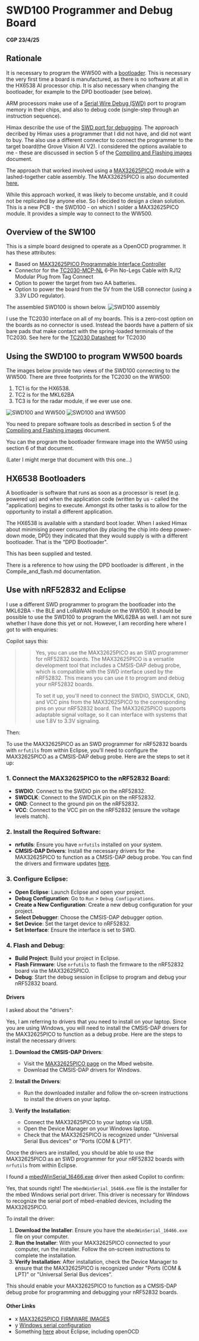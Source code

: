 # SWD100 Programmer and Debug Board
#### CGP 23/4/25

## Rationale

It is necessary to program the WW500 with a [bootloader](bootloader.md). This is necessary 
the very first time a board is manufactured, as there is no software at all in the HX6538
AI processor chip. It is also necessary when changing the bootloader, 
for example to the DPD bootloader (see below).

ARM processors make use of a [Serial Wire Debug (SWD)](https://docs.px4.io/v1.12/en/debug/swd_debug.html)
port to program memory in their chips, and also to debug code (single-step through an instruction sequence).

Himax describe the use of the [SWD port for debugging](https://github.com/HimaxWiseEyePlus/Seeed_Grove_Vision_AI_Module_V2/blob/main/swd_debugging/README.md).
The approach decribed by Himax uses a programmer that I did not have, and did not want to buy.
The also use a different connector to connect the programmer to the target board(the Grove Vision AI V2).
I considered the options available to me - these are discussed in section 5 of the 
[Compiling and Flashing images](Compile_and_flash.md) document.

The approach that worked involved using a [MAX32625PICO](https://os.mbed.com/platforms/MAX32625PICO/)
 module with a lashed-together cable assembly. The MAX32625PICO is also documented [here.](https://www.analog.com/en/resources/evaluation-hardware-and-software/evaluation-boards-kits/max32625pico.html#eb-overview)
 
While this approach worked, it was likely to become unstable, and it could not be replicated by
anyone else. So I decided to design a clean solution. This is a new PCB - the SWD100 - on which I solder
a MAX32625PICO module. It provides a simple way to connect to the WW500.


## Overview of the SW100

This is a simple board designed to operate as a OpenOCD programmer. It has these attributes:

* Based on [MAX32625PICO Programmable Interface Controller](https://os.mbed.com/platforms/MAX32625PICO/?form=MG0AV3)
* Connector for the [TC2030-MCP-NL](https://www.tag-connect.com/product/tc2030-mcp-nl-6-pin-no-legs-cable-with-rj12-modular-plug-for-microchip-icd) 
 6-Pin No-Legs Cable with RJ12 Modular Plug from Tag Connect
* Option to power the target from two AA batteries.
* Option to power the board from the 5V from the USB connector (using a 3.3V LDO regulator).

The assembled SWD100 is shown below.
![SWD100 assembly](images/SWD100_assembly.jpg) 

I use the TC2030 interface on all of my boards. This is a zero-cost option on the boards as
no connector is used. Instead the baords have a pattern of six bare pads that make contact with the 
spring-loaded terminals of the TC2030.
See here for the [TC2030 Datasheet](https://www.tag-connect.com/wp-content/uploads/bsk-pdf-manager/2022/06/TC2030-MCP.pdf) for TC2030
 
## Using the SWD100 to program WW500 boards

The images below provide two views of the SWD100 connecting to the WW500. There are three footprints for the TC2030 on the WW500:
1. TC1 is for the HX6538.
2. TC2 is for the MKL62BA
3. TC3 is for the radar module, if we ever use one.

![SWD100 and WW500](images/SWD100_WW500_1.jpg) 
![SWD100 and WW500](images/SWD100_WW500_2.jpg) 

You need to prepare software tools as described in section 5 of the [Compiling and Flashing images](Compile_and_flash.md) document.

You can the program the bootloader firmware image into the WW50 using section 6 of that document.

(Later I might merge that document with this one...)


## HX6538 Bootloaders

A bootloader is software that runs as soon as a processor is reset (e.g. powered up) 
and when the application code (written by us - called the "application) begins to execute. 
Amongst its other tasks is to allow for the opportunity to install a different application.

The HX6538 is available with a standard boot loader. When I asked Himax about minimising 
power consumption (by placing the chip into deep power-down mode, DPD) they indicated 
that they would supply is with a different bootloader. That is the "DPD Bootloader".

This has been supplied and tested.

There is a reference to how using the DPD bootloader is different , in the Compile_and_flash.md documentation.


## Use with nRF52832 and Eclipse

I use a different SWD programmer to program the bootloader into the MKL62BA - the BLE and LoRaWAN module
on the WW500. It should be possible to use the SWD100 to program the MKL62BA as well. I am not sure whether I have
done this yet or not. However, I am recording here where I got to with enquiries:

Copilot says this:

>> Yes, you can use the MAX32625PICO as an SWD programmer for nRF52832 boards. The MAX32625PICO is a versatile development tool that includes a CMSIS-DAP debug probe, which is compatible with the SWD interface used by the nRF52832. This means you can use it to program and debug your nRF52832 boards.
>> 
>> To set it up, you'll need to connect the SWDIO, SWDCLK, GND, and VCC pins from the MAX32625PICO to the corresponding pins on your nRF52832 board. The MAX32625PICO supports adaptable signal voltage, so it can interface with systems that use 1.8V to 3.3V signaling.

Then:

To use the MAX32625PICO as an SWD programmer for nRF52832 boards with `nrfutils` from within Eclipse, you'll need to configure the MAX32625PICO as a CMSIS-DAP debug probe. Here are the steps to set it up:

### 1. Connect the MAX32625PICO to the nRF52832 Board:
- **SWDIO**: Connect to the SWDIO pin on the nRF52832.
- **SWDCLK**: Connect to the SWDCLK pin on the nRF52832.
- **GND**: Connect to the ground pin on the nRF52832.
- **VCC**: Connect to the VCC pin on the nRF52832 (ensure the voltage levels match).

### 2. Install the Required Software:
- **nrfutils**: Ensure you have `nrfutils` installed on your system.
- **CMSIS-DAP Drivers**: Install the necessary drivers for the MAX32625PICO to function as a CMSIS-DAP debug probe. You can find the drivers and firmware updates [here](https://os.mbed.com/platforms/MAX32625PICO/).

### 3. Configure Eclipse:
- **Open Eclipse**: Launch Eclipse and open your project.
- **Debug Configuration**: Go to `Run` > `Debug Configurations`.
- **Create a New Configuration**: Create a new debug configuration for your project.
- **Select Debugger**: Choose the CMSIS-DAP debugger option.
- **Set Device**: Set the target device to nRF52832.
- **Set Interface**: Ensure the interface is set to SWD.

### 4. Flash and Debug:
- **Build Project**: Build your project in Eclipse.
- **Flash Firmware**: Use `nrfutils` to flash the firmware to the nRF52832 board via the MAX32625PICO.
- **Debug**: Start the debug session in Eclipse to program and debug your nRF52832 board.


#### Drivers

I asked about the "drivers":

Yes, I am referring to drivers that you need to install on your laptop. Since you are using Windows, you will need to install the CMSIS-DAP drivers for the MAX32625PICO to function as a debug probe. Here are the steps to install the necessary drivers:

1. **Download the CMSIS-DAP Drivers**:
   - Visit the [MAX32625PICO page](https://os.mbed.com/platforms/MAX32625PICO/) on the Mbed website.
   - Download the CMSIS-DAP drivers for Windows.

2. **Install the Drivers**:
   - Run the downloaded installer and follow the on-screen instructions to install the drivers on your laptop.

3. **Verify the Installation**:
   - Connect the MAX32625PICO to your laptop via USB.
   - Open the Device Manager on your Windows laptop.
   - Check that the MAX32625PICO is recognized under "Universal Serial Bus devices" or "Ports (COM & LPT)".

Once the drivers are installed, you should be able to use the MAX32625PICO as an SWD programmer for your nRF52832 boards with `nrfutils` from within Eclipse.

I found a [mbedWinSerial_16466.exe]() driver then asked Copilot to confirm:

Yes, that sounds right! The `mbedWinSerial_16466.exe` file is the installer for the mbed Windows serial port driver. This driver is necessary for Windows to recognize the serial port of mbed-enabled devices, including the MAX32625PICO.

To install the driver:
1. **Download the Installer**: Ensure you have the `mbedWinSerial_16466.exe` file on your computer.
2. **Run the Installer**: With your MAX32625PICO connected to your computer, run the installer. Follow the on-screen instructions to complete the installation.
3. **Verify Installation**: After installation, check the Device Manager to ensure that the MAX32625PICO is recognized under "Ports (COM & LPT)" or "Universal Serial Bus devices".

This should enable your MAX32625PICO to function as a CMSIS-DAP debug probe for programming and debugging your nRF52832 boards.


#### Other Links

* x [MAX32625PICO FIRMWARE IMAGES](https://github.com/analogdevicesinc/max32625pico-firmware-images)
* y [Windows serial configuration](https://os.mbed.com/handbook/Windows-serial-configuration)
* Something [here](https://os.mbed.com/docs/mbed-os/v6.16/debug-test/eclipse.html)
about Eclipse, including openOCD

